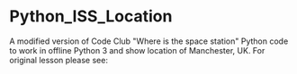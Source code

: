 # Python_ISS_Location
A modified version of Code Club "Where is the space station" Python code to work in offline Python 3 and show location of Manchester, UK. For original lesson please see:
